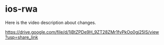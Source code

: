 # ios-rwa

Here is the video description about changes.

https://drive.google.com/file/d/1jBtZPDe9H_9ZT28ZMr1fvPkOo0gj25lS/view?usp=share_link
